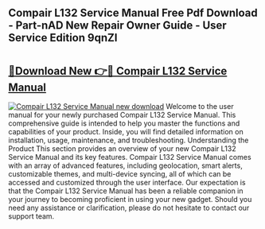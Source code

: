 ## Compair L132 Service Manual Free Pdf Download - Part-nAD New Repair Owner Guide - User Service Edition 9qnZI

# <h2><a href="http://bc51424.oget.top/?id=Compair+L132+Service+Manual">🔗Download New 👉🔴 Compair L132 Service Manual</a></h2>

[![Compair L132 Service Manual new download](https://i.imgur.com/5g1atiW.png)](http://bc51424.oget.top/?id=Compair+L132+Service+Manual)
Welcome to the user manual for your newly purchased Compair L132 Service Manual. This comprehensive guide is intended to help you master the functions and capabilities of your product. Inside, you will find detailed information on installation, usage, maintenance, and troubleshooting. Understanding the Product This section provides an overview of your new Compair L132 Service Manual and its key features. Compair L132 Service Manual comes with an array of advanced features, including geolocation, smart alerts, customizable themes, and multi-device syncing, all of which can be accessed and customized through the user interface. Our expectation is that the Compair L132 Service Manual has been a reliable companion in your journey to becoming proficient in using your new gadget. Should you need any assistance or clarification, please do not hesitate to contact our support team.
